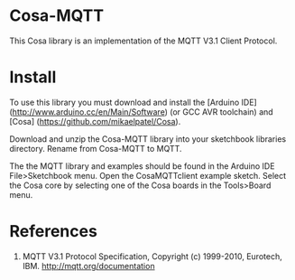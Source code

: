# Cosa-MQTT

This Cosa library is an implementation of the MQTT V3.1 Client
Protocol.

# Install

To use this library you must download and install the [Arduino IDE] (http://www.arduino.cc/en/Main/Software) (or
GCC AVR toolchain) and [Cosa] (https://github.com/mikaelpatel/Cosa).

Download and unzip the Cosa-MQTT library into your sketchbook
libraries directory. Rename from Cosa-MQTT to MQTT.

The the MQTT library and examples should be found in the Arduino IDE
File>Sketchbook menu. Open the CosaMQTTclient example sketch. Select
the Cosa core by selecting one of the Cosa boards in the Tools>Board
menu.

# References

1. MQTT V3.1 Protocol Specification, Copyright (c) 1999-2010,
Eurotech, IBM. http://mqtt.org/documentation
